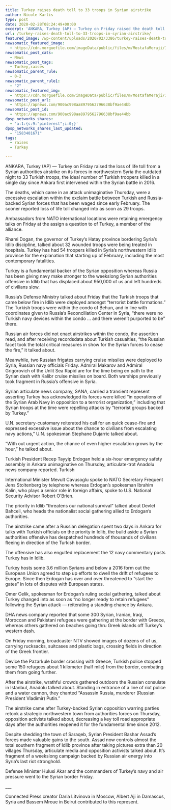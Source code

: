 ```yaml
---
title: Turkey raises death toll to 33 troops in Syrian airstrike
author: Nicole Karlis
type: post
date: 2020-02-28T08:24:49+00:00
excerpt: 'ANKARA, Turkey (AP) — Turkey on Friday raised the death toll from a Syrian government airstrike on its forces in northwestern Syria the previous night to 33 Turkish troops, the highest number of Turkish soldiers killed in a single day since Ankara first intervened in the Syrian conflict in 2016.The deaths, which came in an&hellip;'
url: /turkey-raises-death-toll-to-33-troops-in-syrian-airstrike/
featured_image: /wp-content/uploads/2020/02/3386/turkey-raises-death-toll-to-33-troops-in-syrian-airstrike.jpg
newsomatic_featured_image:
  - https://cdn.morguefile.com/imageData/public/files/m/MostafaMeraji/12/p/fb0eec01dc8a81c4edcf7fa55a22d8a7.jpg
newsomatic_post_cats:
  - News
newsomatic_post_tags:
  - Turkey,raises
newsomatic_parent_rule:
  - 0-2
newsomatic_parent_rule1:
  - "2"
newsomatic_featured_img:
  - https://cdn.morguefile.com/imageData/public/files/m/MostafaMeraji/12/p/fb0eec01dc8a81c4edcf7fa55a22d8a7.jpg
newsomatic_post_url:
  - https://apnews.com/900ac998aa8979562796638bf9ae44bb
newsomatic_post_id:
  - https://apnews.com/900ac998aa8979562796638bf9ae44bb
dpsp_networks_shares:
  - 'a:1:{s:9:"pinterest";i:0;}'
dpsp_networks_shares_last_updated:
  - "1583401671"
tags:
  - raises
  - Turkey

---
```

<div class="Article" data-key="article">
  <p class="Component-root-0-2-76 Component-p-0-2-68">
    ANKARA, Turkey (AP) — Turkey on Friday raised the loss of life toll from a Syrian authorities airstrike on its forces in northwestern Syria the outdated night to 33 Turkish troops, the ideal number of Turkish troopers killed in a single day since Ankara first intervened within the Syrian battle in 2016.
  </p>
  
  <p class="Component-root-0-2-76 Component-p-0-2-68">
    The deaths, which came in an attack unimaginative Thursday, were a excessive escalation within the exclaim battle between Turkish and Russia-backed Syrian forces that has been waged since early February. The sooner reported loss of life toll changed into as soon as 29 troops.
  </p>
  
  <p class="Component-root-0-2-76 Component-p-0-2-68">
    Ambassadors from NATO international locations were retaining emergency talks on Friday at the assign a question to of Turkey, a member of the alliance.
  </p>
  
  <p class="Component-root-0-2-76 Component-p-0-2-68">
    Rhami Dogan, the governor of Turkey’s Hatay province bordering Syria’s Idlib discipline, talked about 32 wounded troops were being treated in hospitals. Turkey has had 54 troopers killed in Syria’s northwestern Idlib province for the explanation that starting up of February, including the most contemporary fatalities.
  </p>
  
  <div data-key="ad-placeholder" id="div-gpt-ad-1470255291270-0" class="DFPSlot Component-dfp-0-2-72 Component-ad-0-2-39">
  </div>
  
  <p class="Component-root-0-2-76 Component-p-0-2-68">
    Turkey is a fundamental backer of the Syrian opposition whereas Russia has been giving navy make stronger to the weekslong Syrian authorities offensive in Idlib that has displaced about 950,000 of us and left hundreds of civilians slow.
  </p>
  
  <p class="Component-root-0-2-76 Component-p-0-2-68">
    Russia’s Defense Ministry talked about Friday that the Turkish troops that came below fire in Idlib were deployed amongst “terrorist battle formations.” The Turkish troops were within the condo of Behun, and in line with coordinates given to Russia’s Reconciliation Center in Syria, “there were no Turkish navy devices within the condo &#8230; and there weren’t purported to be” there.
  </p>
  
  <p class="Component-root-0-2-76 Component-p-0-2-68">
    Russian air forces did not enact airstrikes within the condo, the assertion read, and after receiving recordsdata about Turkish casualties, “the Russian facet took the total critical measures in show for the Syrian forces to cease the fire,” it talked about.
  </p>
  
  <p class="Component-root-0-2-76 Component-p-0-2-68">
    Meanwhile, two Russian frigates carrying cruise missiles were deployed to Syria, Russian navy officials Friday. Admiral Makarov and Admiral Grigorovich of the Unlit Sea Rapid are for the time being en path to the Syrian dash with Kalibr cruise missiles on board. Both warships previously took fragment in Russia’s offensive in Syria.
  </p>
  
  <p class="Component-root-0-2-76 Component-p-0-2-68">
    Syrian articulate news company, SANA, carried a transient represent asserting Turkey has acknowledged its forces were killed “in operations of the Syrian Arab Navy in opposition to a terrorist organization,” including that Syrian troops at the time were repelling attacks by “terrorist groups backed by Turkey.”
  </p>
  
  <p class="Component-root-0-2-76 Component-p-0-2-68">
    U.N. secretary-customary reiterated his call for an quick cease-fire and expressed excessive issue about the chance to civilians from escalating navy actions,” U.N. spokesman Stephane Dujarric talked about.
  </p>
  
  <p class="Component-root-0-2-76 Component-p-0-2-68">
    “With out urgent action, the chance of even higher escalation grows by the hour,” he talked about.
  </p>
  
  <p class="Component-root-0-2-76 Component-p-0-2-68">
    Turkish President Recep Tayyip Erdogan held a six-hour emergency safety assembly in Ankara unimaginative on Thursday, articulate-trot Anadolu news company reported. Turkish
  </p>
  
  <p class="Component-root-0-2-76 Component-p-0-2-68">
    International Minister Mevult Cavusoglu spoke to NATO Secretary Frequent Jens Stoltenberg by telephone whereas Erdogan’s spokesman Ibrahim Kalin, who plays a senior role in foreign affairs, spoke to U.S. National Security Advisor Robert O’Brien.
  </p>
  
  <p class="Component-root-0-2-76 Component-p-0-2-68">
    The priority in Idlib “threatens our national survival” talked about Devlet Bahceli, who heads the nationalist social gathering allied to Erdogan’s authorities.
  </p>
  
  <p class="Component-root-0-2-76 Component-p-0-2-68">
    The airstrike came after a Russian delegation spent two days in Ankara for talks with Turkish officials on the priority in Idlib, the build aside a Syrian authorities offensive has despatched hundreds of thousands of civilians fleeing in direction of the Turkish border.
  </p>
  
  <p class="Component-root-0-2-76 Component-p-0-2-68">
    The offensive has also engulfed replacement the 12 navy commentary posts Turkey has in Idlib.
  </p>
  
  <p class="Component-root-0-2-76 Component-p-0-2-68">
    Turkey hosts some 3.6 million Syrians and below a 2016 form out the European Union agreed to step up efforts to dwell the drift of refugees to Europe. Since then Erdogan has over and over threatened to “start the gates” in lots of disputes with European states.
  </p>
  
  <p class="Component-root-0-2-76 Component-p-0-2-68">
    Omer Celik, spokesman for Erdogan’s ruling social gathering, talked about Turkey changed into as soon as “no longer ready to retain refugees” following the Syrian attack — reiterating a standing chance by Ankara.
  </p>
  
  <p class="Component-root-0-2-76 Component-p-0-2-68">
    DHA news company reported that some 300 Syrian, Iranian, Iraqi, Moroccan and Pakistani refugees were gathering at the border with Greece, whereas others gathered on beaches going thru Greek islands off Turkey’s western dash.
  </p>
  
  <p class="Component-root-0-2-76 Component-p-0-2-68">
    On Friday morning, broadcaster NTV showed images of dozens of of us, carrying rucksacks, suitcases and plastic bags, crossing fields in direction of the Greek frontier.
  </p>
  
  <p class="Component-root-0-2-76 Component-p-0-2-68">
    Device the Pazarkule border crossing with Greece, Turkish police stopped some 150 refugees about 1 kilometer (half mile) from the border, combating them from going further.
  </p>
  
  <p class="Component-root-0-2-76 Component-p-0-2-68">
    After the airstrike, wrathful crowds gathered outdoors the Russian consulate in Istanbul, Anadolu talked about. Standing in entrance of a line of riot police and a water cannon, they chanted “Assassin Russia, murderer (Russian President Vladimir) Putin.”
  </p>
  
  <p class="Component-root-0-2-76 Component-p-0-2-68">
    The airstrike came after Turkey-backed Syrian opposition warring parties retook a strategic northwestern town from authorities forces on Thursday, opposition activists talked about, decreasing a key toll road appropriate days after the authorities reopened it for the fundamental time since 2012.
  </p>
  
  <p class="Component-root-0-2-76 Component-p-0-2-68">
    Despite shedding the town of Saraqeb, Syrian President Bashar Assad’s forces made valuable gains to the south. Assad now controls almost the total southern fragment of Idlib province after taking pictures extra than 20 villages Thursday, articulate media and opposition activists talked about. It’s fragment of a weekslong campaign backed by Russian air energy into Syria’s last riot stronghold.
  </p>
  
  <p class="Component-root-0-2-76 Component-p-0-2-68">
    Defense Minister Hulusi Akar and the commanders of Turkey’s navy and air pressure went to the Syrian border Friday.
  </p>
  
  <p class="Component-root-0-2-76 Component-p-0-2-68">
    ___
  </p>
  
  <p class="Component-root-0-2-76 Component-p-0-2-68">
    Connected Press creator Daria Litvinova in Moscow, Albert Aji in Damascus, Syria and Bassem Mroue in Beirut contributed to this represent.
  </p>
</div>